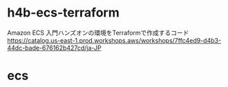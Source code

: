 # h4b-ecs-terraform

Amazon ECS 入門ハンズオンの環境をTerraformで作成するコード  
https://catalog.us-east-1.prod.workshops.aws/workshops/7ffc4ed9-d4b3-44dc-bade-676162b427cd/ja-JP
# ecs
